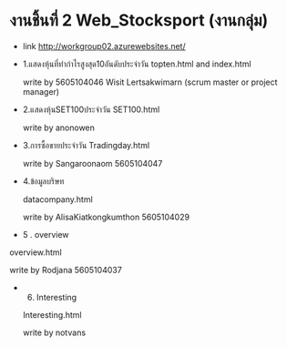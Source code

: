 # งานชิ้นที่ 2 Web_Stocksport  (งานกลุ่ม)
+ link http://workgroup02.azurewebsites.net/
+ 1.แสดงหุ้นที่ทำกำไรสูงสุด10อันดับประจำวัน
topten.html  and index.html

  write by 5605104046 Wisit Lertsakwimarn (scrum master or project manager)

+ 2.แสดงหุ้นSET100ประจำวัน
SET100.html

  write by anonowen 

+ 3.การซื้อขายประจำวัน 
Tradingday.html 

  write by Sangaroonaom 5605104047
  
+ 4.ข้อมูลบริษท

  datacompany.html

   write by  AlisaKiatkongkumthon  5605104029
 
+  5 . overview

  overview.html

   write by Rodjana 5605104037
   
+ 6. Interesting

  Interesting.html
  
  write by notvans


